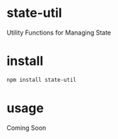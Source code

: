 # state-util
Utility Functions for Managing State

# install
```bash
npm install state-util
```

# usage
Coming Soon
